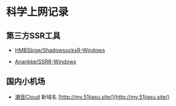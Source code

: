 # 科学上网记录

## 第三方SSR工具

* [HMBSbige/ShadowsocksR-Windows](https://github.com/HMBSbige/ShadowsocksR-Windows)

* [Anankke/SSRR-Windows](https://github.com/Anankke/SSRR-Windows)

## 国内小机场

* [潮音Cloud](http://51jiasu.cf)
新域名 [http://my.51jiasu.site/](http://my.51jiasu.site/)